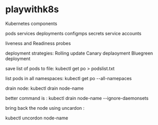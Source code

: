 # playwithk8s


Kubernetes components

pods
services
deployments
configmps
secrets
service accounts


liveness and Readiness probes

deployment strategies:
Rolling update
Canary deplaoyment
Bluegreen deployment

save list of pods to file:
kubectl get po > podslist.txt

list pods in all namespaces:
kubectl get po --all-namepaces

drain node:
kubectl drain node-name

better command is :
kubectl drain node-name --ignore-daemonsets

bring back the node using uncardon : 

kubectl uncordon node-name


